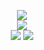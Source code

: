 
<p align="center">

<image src="https://files.catbox.moe/uvqh0n.png">
<br>
<image src="https://media.tenor.com/CIEGbBWW2bEAAAAM/mob-psycho100-mp100.gif">
<br>
<image src="https://i.pinimg.com/originals/9a/7f/4e/9a7f4ed7d459276f4322cb0c54a8103e.gif"> <image src="https://64.media.tumblr.com/ab9d4e0caaab2e560179846e4d9730bc/tumblr_pms0edA7B81vz5npso1_540.gif">







<!--
**deathdelivery/deathdelivery** is a ✨ _special_ ✨ repository because its `README.md` (this file) appears on your GitHub profile.

Here are some ideas to get you started:

- 🔭 I’m currently working on ...
- 🌱 I’m currently learning ...
- 👯 I’m looking to collaborate on ...
- 🤔 I’m looking for help with ...
- 💬 Ask me about ...
- 📫 How to reach me: ...
- 😄 Pronouns: ...
- ⚡ Fun fact: ...
-->
